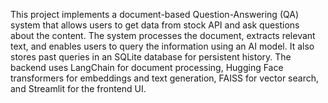 This project implements a document-based Question-Answering (QA) system that allows users to get data from stock API and ask questions about the content. The system processes the document, extracts relevant text, and enables users to query the information using an AI model. It also stores past queries in an SQLite database for persistent history.
The backend uses LangChain for document processing, Hugging Face transformers for embeddings and text generation, FAISS for vector search, and Streamlit for the frontend UI.
